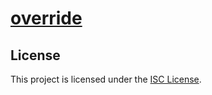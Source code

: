 # [override](https://projects.intra.42.fr/42cursus-override/kiroussa)

## License

This project is licensed under the [ISC License](./LICENSE).
